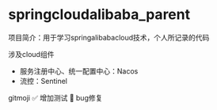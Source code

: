 # springcloudalibaba_parent

项目简介：用于学习springalibabacloud技术，个人所记录的代码

涉及cloud组件
- 服务注册中心、统一配置中心：Nacos
- 流控：Sentinel

gitmoji
:white_check_mark: 增加测试
:bug: bug修复 
